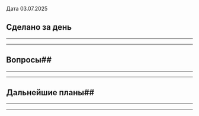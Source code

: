 
Дата 03.07.2025

## Сделано за день ##
------------------------------------------------------------------------

___________________________________________________________
## Вопросы##
------------------------------------------------------------------------

________________________________________________________________________
## Дальнейшие планы##
------------------------------------------------------------------------

________________________________________________________________________
